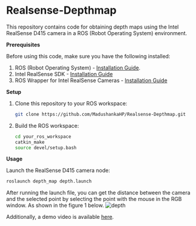 # Realsense-Depthmap
[//]: <> (Get depth map using realsense D415 camera)
This repository contains code for obtaining depth maps using the Intel RealSense D415 camera in a ROS (Robot Operating System) environment.

**Prerequisites**

Before using this code, make sure you have the following installed:

1. ROS (Robot Operating System) - [Installation Guide](https://wiki.ros.org/Installation).
2. Intel RealSense SDK - [Installation Guide](https://www.intelrealsense.com/sdk-2/)
3. ROS Wrapper for Intel RealSense Cameras - [Installation Guide](https://github.com/IntelRealSense/realsense-ros)

**Setup**

1. Clone this repository to your ROS workspace:

   ```bash
   git clone https://github.com/MadushankaHP/Realsense-Depthmap.git
   
2. Build the ROS workspace:
   ```bash
   cd your_ros_workspace
   catkin_make
   source devel/setup.bash

**Usage**

Launch the RealSense D415 camera node:
   ```bash
   roslaunch depth_map depth.launch
   ```

After running the launch file, you can get the distance between the camera and the selected point by selecting the point with the mouse in the RGB window. As shown in the figure 1 below.
![depth](https://github.com/MadushankaHP/Realsense-Depthmap/assets/68281297/d93ac21a-61e8-4ad8-8022-e95f446f02bf)

Additionally, a demo video is available [here](https://youtu.be/94TXj-BTWPE).

